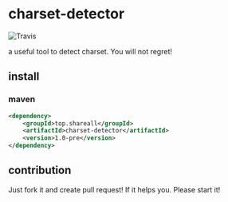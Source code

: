 # charset-detector

![Travis](https://img.shields.io/travis/jliu666/charset-detector.svg)


a useful tool to detect charset. You will not regret!

## install

### maven 
```xml
<dependency>
    <groupId>top.shareall</groupId>
    <artifactId>charset-detector</artifactId>
    <version>1.0-pre</version>
</dependency>
```


## contribution
Just fork it and create pull request!
If it helps you. Please start it!
